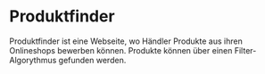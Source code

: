 # Produktfinder

Produktfinder ist eine Webseite, wo Händler Produkte aus ihren Onlineshops bewerben können. Produkte können über einen Filter-Algorythmus gefunden werden.

